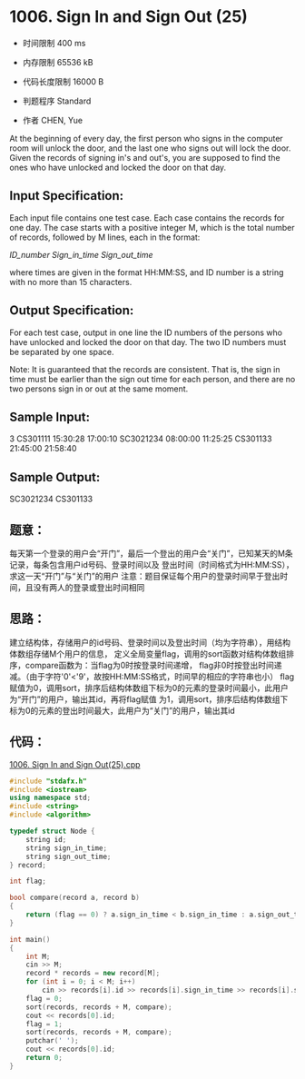 ﻿# 1006. Sign In and Sign Out (25)



* 时间限制 400 ms

* 内存限制 65536 kB

* 代码长度限制 16000 B

* 判题程序 Standard 

* 作者 CHEN, Yue



At the beginning of every day, the first person who signs in the computer room will unlock the door, 
and the last one who signs out will lock the door. Given the records of signing in's and out's, you 
are supposed to find the ones who have unlocked and locked the door on that day. 




## Input Specification: 

Each input file contains one test case. Each case contains the records for one day. The case starts 
with a positive integer M, which is the total number of records, followed by M lines, each in the format:

*ID_number Sign_in_time Sign_out_time*

where times are given in the format HH:MM:SS, and ID number is a string with no more than 15 characters. 




## Output Specification: 

For each test case, output in one line the ID numbers of the persons who have unlocked and locked the door 
on that day. The two ID numbers must be separated by one space.

Note: It is guaranteed that the records are consistent. That is, the sign in time must be earlier than the 
sign out time for each person, and there are no two persons sign in or out at the same moment.




## Sample Input:
3
CS301111 15:30:28 17:00:10
SC3021234 08:00:00 11:25:25
CS301133 21:45:00 21:58:40

## Sample Output:
SC3021234 CS301133




## 题意：

每天第一个登录的用户会“开门”，最后一个登出的用户会“关门”，已知某天的M条记录，每条包含用户id号码、登录时间以及
登出时间（时间格式为HH:MM:SS），求这一天“开门”与“关门”的用户
注意：题目保证每个用户的登录时间早于登出时间，且没有两人的登录或登出时间相同


## 思路：

建立结构体，存储用户的id号码、登录时间以及登出时间（均为字符串），用结构体数组存储M个用户的信息，
定义全局变量flag，调用<algorithm>的sort函数对结构体数组排序，compare函数为：当flag为0时按登录时间递增，
flag非0时按登出时间递减。（由于字符'0'<'9'，故按HH:MM:SS格式，时间早的相应的字符串也小）
flag赋值为0，调用sort，排序后结构体数组下标为0的元素的登录时间最小，此用户为“开门”的用户，输出其id，再将flag赋值
为1，调用sort，排序后结构体数组下标为0的元素的登出时间最大，此用户为“关门”的用户，输出其id

## 代码：

[1006. Sign In and Sign Out(25).cpp](https://github.com/jerrykcode/PAT-Advanced-Level-Practise/blob/master/PAT%20Advanced%20Level%20Practice/1006.%20Sign%20In%20and%20Sign%20Out(25)/1006.%20Sign%20In%20and%20Sign%20Out%20(25).cpp)


```cpp
#include "stdafx.h"
#include <iostream>
using namespace std;
#include <string>
#include <algorithm>

typedef struct Node {
	string id;
	string sign_in_time;
	string sign_out_time;
} record;

int flag;

bool compare(record a, record b)
{
	return (flag == 0) ? a.sign_in_time < b.sign_in_time : a.sign_out_time > b.sign_out_time;
}

int main()
{
	int M;
	cin >> M;
	record * records = new record[M];
	for (int i = 0; i < M; i++) 
		cin >> records[i].id >> records[i].sign_in_time >> records[i].sign_out_time;
	flag = 0;
	sort(records, records + M, compare);
	cout << records[0].id;
	flag = 1;
	sort(records, records + M, compare);
	putchar(' ');
	cout << records[0].id;
	return 0;
}
```
